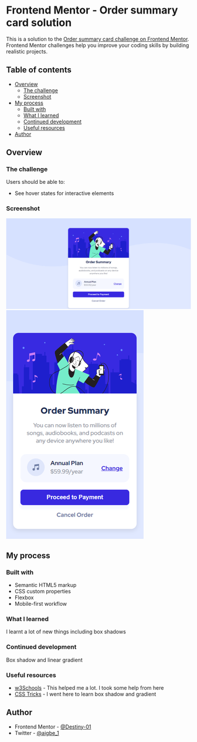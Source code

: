 # Frontend Mentor - Order summary card solution

This is a solution to the [Order summary card challenge on Frontend Mentor](https://www.frontendmentor.io/challenges/order-summary-component-QlPmajDUj). Frontend Mentor challenges help you improve your coding skills by building realistic projects.

## Table of contents

- [Overview](#overview)
  - [The challenge](#the-challenge)
  - [Screenshot](#screenshot)
- [My process](#my-process)
  - [Built with](#built-with)
  - [What I learned](#what-i-learned)
  - [Continued development](#continued-development)
  - [Useful resources](#useful-resources)
- [Author](#author)

## Overview

### The challenge

Users should be able to:

- See hover states for interactive elements

### Screenshot

![Desktop](./screenshot/desktop.png)
![Mobile](./screenshot/mobile.png)

## My process

### Built with

- Semantic HTML5 markup
- CSS custom properties
- Flexbox
- Mobile-first workflow

### What I learned

I learnt a lot of new things including box shadows

### Continued development

Box shadow and linear gradient

### Useful resources

- [w3Schools](https://www.w3schools.com) - This helped me a lot. I took some help from here
- [CSS Tricks](https://www.csstricks.com) - I went here to learn box shadow and gradient

## Author

- Frontend Mentor - [@Destiny-01](https://www.frontendmentor.io/profile/Destiny-01)
- Twitter - [@aigbe_1](https://www.twitter.com/aigbe_1)
